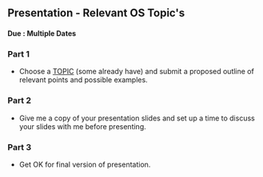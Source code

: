 ## Presentation - Relevant OS Topic's
#### Due : Multiple Dates


### Part 1

- Choose a [TOPIC](01-TopicsList.md) (some already have) and submit a proposed outline of relevant points and possible examples. 

### Part 2

- Give me a copy of your presentation slides and set up a time to discuss your slides with me before presenting.

### Part 3

- Get OK for final version of presentation.
